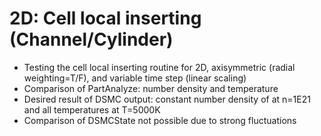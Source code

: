 # 2D: Cell local inserting (Channel/Cylinder)
* Testing the cell local inserting routine for 2D, axisymmetric (radial weighting=T/F), and variable time step (linear scaling)
* Comparison of PartAnalyze: number density and temperature
* Desired result of DSMC output: constant number density of at n=1E21 and all temperatures at T=5000K
* Comparison of DSMCState not possible due to strong fluctuations